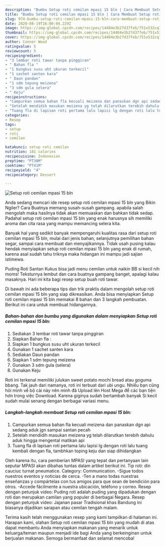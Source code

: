 ```yaml
---
description: "Bumbu Setup roti cemilan mpasi 15 bln | Cara Membuat Setup roti cemilan mpasi 15 bln Yang Sempurna"
title: "Bumbu Setup roti cemilan mpasi 15 bln | Cara Membuat Setup roti cemilan mpasi 15 bln Yang Sempurna"
slug: 974-bumbu-setup-roti-cemilan-mpasi-15-bln-cara-membuat-setup-roti-cemilan-mpasi-15-bln-yang-sempurna
date: 2020-08-19T16:00:04.229Z
image: https://img-global.cpcdn.com/recipes/14484e3b27d37feb/751x532cq70/setup-roti-cemilan-mpasi-15-bln-foto-resep-utama.jpg
thumbnail: https://img-global.cpcdn.com/recipes/14484e3b27d37feb/751x532cq70/setup-roti-cemilan-mpasi-15-bln-foto-resep-utama.jpg
cover: https://img-global.cpcdn.com/recipes/14484e3b27d37feb/751x532cq70/setup-roti-cemilan-mpasi-15-bln-foto-resep-utama.jpg
author: Connor Wood
ratingvalue: 5
reviewcount: 5
recipeingredient:
- "3 lembar roti tawar tanpa pinggiran"
- " Bahan fla "
- "1 bungkus susu uht ukuran terkecil"
- "1 sachet santen kara"
- " Daun pandan"
- "1 sdm tepung meizena"
- "3 sdm gula selera"
- " Keju"
recipeinstructions:
- "Campurkan semua bahan fla kecuali meizena dan panaskan dgn api sedang aduk jgn sampai santan pecah"
- "Setelah mendidih masukan meizena yg telah dilarutkan terebih dahulu aduk hingga mengental matikan api"
- "Tuang fla di lapisan roti pertama lalu lapisi lg dengan roti lalu tuang kembali dengan fla, tambhkan toping keju dan siap dihidangkan"
categories:
- Resep
tags:
- setup
- roti
- cemilan

katakunci: setup roti cemilan 
nutrition: 181 calories
recipecuisine: Indonesian
preptime: "PT30M"
cooktime: "PT41M"
recipeyield: "4"
recipecategory: Dessert

---
```



![Setup roti cemilan mpasi 15 bln](https://img-global.cpcdn.com/recipes/14484e3b27d37feb/751x532cq70/setup-roti-cemilan-mpasi-15-bln-foto-resep-utama.jpg)

Anda sedang mencari ide resep setup roti cemilan mpasi 15 bln yang Bikin Ngiler? Cara Buatnya memang susah-susah gampang. apabila salah mengolah maka hasilnya tidak akan memuaskan dan bahkan tidak sedap. Padahal setup roti cemilan mpasi 15 bln yang enak harusnya sih memiliki aroma dan cita rasa yang mampu memancing selera kita.

Banyak hal yang sedikit banyak mempengaruhi kualitas rasa dari setup roti cemilan mpasi 15 bln, mulai dari jenis bahan, selanjutnya pemilihan bahan segar, sampai cara membuat dan menyajikannya. Tidak usah pusing kalau hendak menyiapkan setup roti cemilan mpasi 15 bln yang enak di rumah, karena asal sudah tahu triknya maka hidangan ini mampu jadi sajian istimewa.

Puding Roti Santan Kukus bisa jadi menu cemilan untuk naikin BB si kecil nih moms! Teksturnya lembut dan cara buatnya gampang banget, apalagi kalau masaknya. Hari ini kita bagi resep setup buah roti tawar.


Di bawah ini ada beberapa tips dan trik praktis dalam mengolah setup roti cemilan mpasi 15 bln yang siap dikreasikan. Anda bisa menyiapkan Setup roti cemilan mpasi 15 bln memakai 8 bahan dan 3 langkah pembuatan. Berikut ini cara untuk membuat hidangannya.

<!--inarticleads1-->

##### Bahan-bahan dan bumbu yang digunakan dalam menyiapkan Setup roti cemilan mpasi 15 bln:

1. Sediakan 3 lembar roti tawar tanpa pinggiran
1. Siapkan  Bahan fla :
1. Siapkan 1 bungkus susu uht ukuran terkecil
1. Gunakan 1 sachet santen kara
1. Sediakan  Daun pandan
1. Siapkan 1 sdm tepung meizena
1. Gunakan 3 sdm gula (selera)
1. Gunakan  Keju


Roti ini terkenal memiliki julukan sweet potato mochi bread atau goguma bbang. Tak jauh dari namanya, roti ini terbuat dari ubi ungu. Nhiều bạn cũng hỏi mình về bộ cài này nên mình đã Upload lên Host Mega để các bạn tiện hơn trong việc Download. Karena giginya sudah bertambah banyak Si kecil sudah mulai senang dengan berbagai variasi menu. 

<!--inarticleads2-->

##### Langkah-langkah membuat Setup roti cemilan mpasi 15 bln:

1. Campurkan semua bahan fla kecuali meizena dan panaskan dgn api sedang aduk jgn sampai santan pecah
1. Setelah mendidih masukan meizena yg telah dilarutkan terebih dahulu aduk hingga mengental matikan api
1. Tuang fla di lapisan roti pertama lalu lapisi lg dengan roti lalu tuang kembali dengan fla, tambhkan toping keju dan siap dihidangkan


Oleh karena itu, cara pemberian MPASI yang tepat dan pertanyaan lain seputar MPASI akan dibahas tuntas dalam artikel berikut ini. Tip roti: din cauciuc turnat pneumatice. Category: Communication. -Sigue todos nuestros eventos y noticias de cerca. -Ten a mano todas nuestras enseñanzas y compártelas con tus amigos para que sean de bendición para otros. -Accede fácilmente a nuestra ubicación, teléfono y correo. Resep dengan petunjuk video: Puding roti adalah puding yang dipadukan dengan roti dan merupakan camilan yang populer di berbagai Negara. Resep dengan petunjuk video: Jajanan pasar Tradisional khas Bandung ini biasanya dijadikan sarapan atau cemilan tengah malam. 

Terima kasih telah menggunakan resep yang kami tampilkan di halaman ini. Harapan kami, olahan Setup roti cemilan mpasi 15 bln yang mudah di atas dapat membantu Anda menyiapkan makanan yang menarik untuk keluarga/teman maupun menjadi ide bagi Anda yang berkeinginan untuk berjualan makanan. Semoga bermanfaat dan selamat mencoba!
